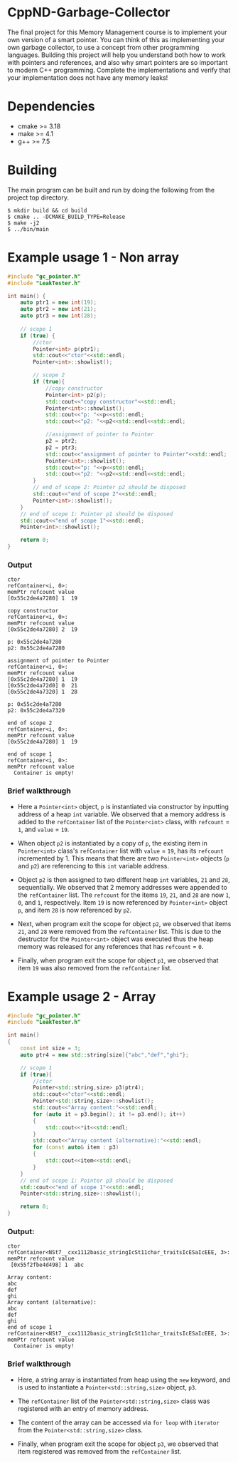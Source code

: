 # CppND-Garbage-Collector

The final project for this Memory Management course is to implement your own
version of a smart pointer. You can think of this as implementing your own
garbage collector, to use a concept from other programming languages. Building
this project will help you understand both how to work with pointers and
references, and also why smart pointers are so important to modern C++
programming. Complete the implementations and verify that your implementation
does not have any memory leaks!

# Dependencies

- cmake >= 3.18
- make >= 4.1
- g++ >= 7.5


# Building

The main program can be built and run by doing the following from the project top directory.

``` shell
$ mkdir build && cd build
$ cmake .. -DCMAKE_BUILD_TYPE=Release
$ make -j2 
$ ../bin/main
```

# Example usage 1 - Non array

``` cpp
#include "gc_pointer.h"
#include "LeakTester.h"

int main() {
    auto ptr1 = new int(19);
    auto ptr2 = new int(21);
    auto ptr3 = new int(28);
    
    // scope 1
    if (true) {
        //ctor
        Pointer<int> p(ptr1);
        std::cout<<"ctor"<<std::endl;
        Pointer<int>::showlist();

        // scope 2
        if (true){
            //copy constructor
            Pointer<int> p2(p);
            std::cout<<"copy constructor"<<std::endl;
            Pointer<int>::showlist();
            std::cout<<"p: "<<p<<std::endl;
            std::cout<<"p2: "<<p2<<std::endl<<std::endl;

            //assignment of pointer to Pointer
            p2 = ptr2;
            p2 = ptr3;
            std::cout<<"assignment of pointer to Pointer"<<std::endl;
            Pointer<int>::showlist();
            std::cout<<"p: "<<p<<std::endl;
            std::cout<<"p2: "<<p2<<std::endl<<std::endl;
        }
        // end of scope 2: Pointer p2 should be disposed
        std::cout<<"end of scope 2"<<std::endl;
        Pointer<int>::showlist();
    }
    // end of scope 1: Pointer p1 should be disposed
    std::cout<<"end of scope 1"<<std::endl;
    Pointer<int>::showlist();

    return 0;
}
```

### Output

```
ctor
refContainer<i, 0>:
memPtr refcount value
[0x55c2de4a7280] 1  19

copy constructor
refContainer<i, 0>:
memPtr refcount value
[0x55c2de4a7280] 2  19

p: 0x55c2de4a7280
p2: 0x55c2de4a7280

assignment of pointer to Pointer
refContainer<i, 0>:
memPtr refcount value
[0x55c2de4a7280] 1  19
[0x55c2de4a72d0] 0  21
[0x55c2de4a7320] 1  28

p: 0x55c2de4a7280
p2: 0x55c2de4a7320

end of scope 2
refContainer<i, 0>:
memPtr refcount value
[0x55c2de4a7280] 1  19

end of scope 1
refContainer<i, 0>:
memPtr refcount value
  Container is empty!

```

### Brief walkthrough

- Here a `Pointer<int>` object, `p` is instantiated via constructor by inputting address of a heap `int` variable. We observed that a memory address is added to the `refContainer` list of the `Pointer<int>` class, with `refcount` = `1`, and `value` = `19`.

- When object `p2` is instantiated by a copy of `p`, the existing item in `Pointer<int>` class's `refContainer` list with `value` = `19`, has its `refcount` incremented by 1. This means that there are two `Pointer<int>` objects (`p` and `p2`) are referencing to this `int` variable address.

- Object `p2` is then assigned to two different heap `int` variables, `21` and `28`, sequentially. We observed that 2 memory addresses were appended to the `refContainer` list. The `refcount` for the items `19`, `21`, and `28` are now `1`, `0`, and `1`, respectively. Item `19` is now referenced by `Pointer<int>` object `p`, and item `28` is now referenced by `p2`.

- Next, when program exit the scope for object `p2`, we observed that items `21`, and `28` were removed from the `refContainer` list. This is due to the destructor for the `Pointer<int>` object was executed thus the heap memory was released for any references that has `refcount` = `0`.

- Finally, when program exit the scope for object `p1`, we observed that item `19` was also removed from the `refContainer` list.

# Example usage 2 - Array

``` cpp
#include "gc_pointer.h"
#include "LeakTester.h"

int main()
{
    const int size = 3;
    auto ptr4 = new std::string[size]{"abc","def","ghi"};

    // scope 1
    if (true){
        //ctor
        Pointer<std::string,size> p3(ptr4);
        std::cout<<"ctor"<<std::endl;
        Pointer<std::string,size>::showlist();
        std::cout<<"Array content:"<<std::endl;
        for (auto it = p3.begin(); it != p3.end(); it++)
        {
            std::cout<<*it<<std::endl;
        }
        std::cout<<"Array content (alternative):"<<std::endl;
        for (const auto& item : p3)
        {
            std::cout<<item<<std::endl;
        }
    }
    // end of scope 1: Pointer p3 should be disposed
    std::cout<<"end of scope 1"<<std::endl;
    Pointer<std::string,size>::showlist();

    return 0;
}
```

### Output:

```
ctor
refContainer<NSt7__cxx1112basic_stringIcSt11char_traitsIcESaIcEEE, 3>:
memPtr refcount value
 [0x55f2fbe4d498] 1  abc

Array content:
abc
def
ghi
Array content (alternative):
abc
def
ghi
end of scope 1
refContainer<NSt7__cxx1112basic_stringIcSt11char_traitsIcESaIcEEE, 3>:
memPtr refcount value
  Container is empty!
```

### Brief walkthrough

- Here, a string array is instantiated from heap using the `new` keyword, and is used to instantiate a `Pointer<std::string,size>` object, `p3`.

- The `refContainer` list of the `Pointer<std::string,size>` class was registered with an entry of memory address.

- The content of the array can be accessed via `for loop` with `iterator` from the `Pointer<std::string,size>` class.

- Finally, when program exit the scope for object `p3`, we observed that item registered was removed from the `refContainer` list.


